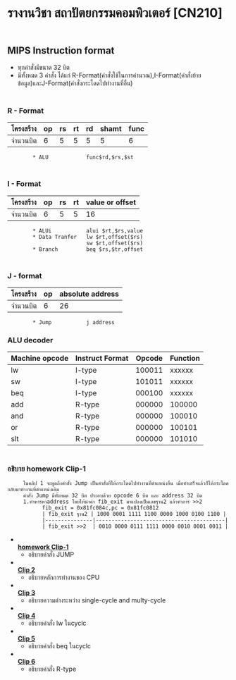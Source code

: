 # รางานวิชา สถาปัตยกรรมคอมพิวเตอร์ [CN210]
## <br>**MIPS Instruction format**
   - ทุกคำสั่งมีขนาด 32 บิต
   - มีทั้งหมด 3 คำสั่ง ได้แก่ R-Format(คำสั่งใช้ในการคำนวณ),I-Format(คำสั่งย้ายข้อมูล)และJ-Format(คำสั่งกระโดดไปทำงานที่อื่น)
   ### <br>**R - Format**
  | โครงสร้าง | op | rs | rt | rd | shamt | func |      
  |----------|----|----|----|----|-------|------| 
  | จำนวนบิต  | 6  |  5 |  5 |  5 |   5   |   6  | 
            
            * ALU            func$rd,$rs,$st                
               
               
   ### <br>**I - Format**
   | โครงสร้าง | op | rs | rt | value or offset |         
   |----------|----|----|----|-----------------|        
   | จำนวนบิต  |  6 | 5  |  5 |      16         |
            * ALUi           alui $rt,$rs,value                                
            * Data Tranfer   lw $rt,offset($rs) 
                             sw $rt,offset($rs) 
            * Branch         beq $rs,$tr,offset 
   ### <br>**J - format**
   | โครงสร้าง | op | absolute address |
   |----------|----|------------------|
   | จำนวนบิต  | 6 |         26        |
   
            * Jump           j address
   ### ALU decoder
   | Machine opcode | Instruct Format| Opcode | Function |
   |----------------|----------------|--------|----------|
   |        lw      |       I-type   | 100011 |  xxxxxx  |
   |        sw      |       I-type   | 101011 |  xxxxxx  |
   |       beq      |       I-type   | 000100 |  xxxxxx  |
   |       add      |       R-type   | 000000 |  100000  |
   |       and      |       R-type   | 000000 |  100010  |
   |        or      |       R-type   | 000000 |  100101  |
   |       slt      |       R-type   | 000000 |  101010  |
   
   ### <br>**อธิบาย homework Clip-1** 
         ในคลิป 1 จะพูดถึงคำสั่ง Jump เป็นคำสั่งที่ให้กระโดดไปทำงานที่ตำแหน่งอื่น เมื่อทำเสร็จแล้วก็ให้กระโดดกลับมาทำงานที่ตำแหน่งเดิม 
         คำสั่ง Jump มีทั้งหมด 32 บิต ประอบด้วย opcode 6 บิต และ address 32 บิต 
         1.ทำหารหาaddress โดยให้นำค่า fib_exit มาแปลงเป็นเลขฐาน2 แล้วทำการ >>2
               fib_exit = 0x81fc084c,pc = 0x81fc0812
               | fib_exit ฐาน2 | 1000 0001 1111 1100 0000 1000 0100 1100 |
               |---------------|-----------------------------------------|
               | fib_exit >>2  | 0010 0000 0111 1111 0000 0010 0001 0011 |                          
   
       
                                         
   
    


* [<br>**homework Clip-1**](https://youtu.be/KGGrDlHpYPE)
  * อธิบายคำสั่ง JUMP 
* [<br>**Clip 2**](https://youtu.be/MUBjTEa2nQo)
  * อธิบายหลักการทำงานของ CPU 
* [<br>**Clip 3**](https://youtu.be/-e2fQUB4PIY)
  * อธิบายความต่างระหว่าง single-cycle and multy-cycle
* [<br>**Clip 4**](https://youtu.be/lUhIu3NA02Y)
  * อธิบายคำสั่ง lw ในcyclc
* [<br>**Clip 5**](https://youtu.be/731dgwT8FfE)
  * อธิบายคำสั่ง beq ในcyclc
* [<br>**Clip 6**](https://youtu.be/WjuaH1VdVnQ)
  * อธิบายคำสั่ง R-type
